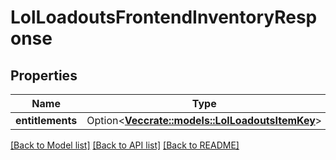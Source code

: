 # LolLoadoutsFrontendInventoryResponse

## Properties

Name | Type | Description | Notes
------------ | ------------- | ------------- | -------------
**entitlements** | Option<[**Vec<crate::models::LolLoadoutsItemKey>**](LolLoadoutsItemKey.md)> |  | [optional]

[[Back to Model list]](../README.md#documentation-for-models) [[Back to API list]](../README.md#documentation-for-api-endpoints) [[Back to README]](../README.md)


